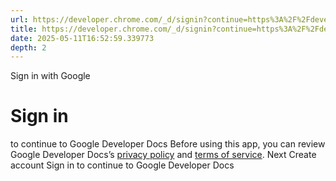 ```yaml
---
url: https://developer.chrome.com/_d/signin?continue=https%3A%2F%2Fdeveloper.chrome.com%2Fdocs%2Fextensions%2Fdevelop%2Fmigrate%2Fimprove-security&prompt=select_account
title: https://developer.chrome.com/_d/signin?continue=https%3A%2F%2Fdeveloper.chrome.com%2Fdocs%2Fextensions%2Fdevelop%2Fmigrate%2Fimprove-security&prompt=select_account
date: 2025-05-11T16:52:59.339773
depth: 2
---
```


Sign in with Google
# Sign in
to continue to Google Developer Docs
Before using this app, you can review Google Developer Docs’s [privacy policy](https://google.com/policies/privacy) and [terms of service](https://google.com/policies/terms).
Next
Create account
Sign in to continue to Google Developer Docs 

